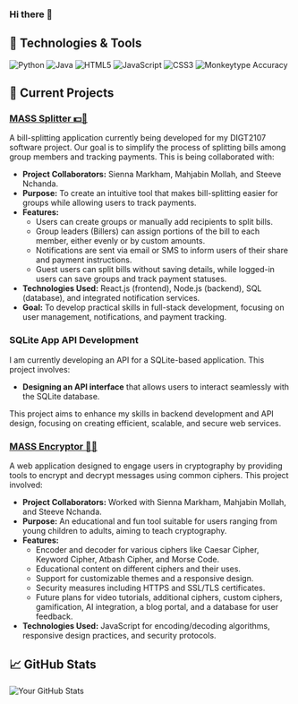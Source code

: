 ### Hi there 👋

## 🔧 Technologies & Tools
![Python](https://img.shields.io/badge/Code-Python-blue)
![Java](https://img.shields.io/badge/Code-Java-brightgreen)
![HTML5](https://img.shields.io/badge/Code-HTML5-orange)
![JavaScript](https://img.shields.io/badge/Code-JavaScript-yellow)
![CSS3](https://img.shields.io/badge/Code-CSS3-blueviolet)
![Monkeytype Accuracy](https://img.shields.io/badge/Accuracy-98%25-yellow)

## 🚧 Current Projects

### [MASS Splitter 💵🔄](https://mass-splitter.vercel.app/)
A bill-splitting application currently being developed for my DIGT2107 software project. Our goal is to simplify the process of splitting bills among group members and tracking payments. This is being collaborated with:
- **Project Collaborators:** Sienna Markham, Mahjabin Mollah, and Steeve Nchanda.
- **Purpose:** To create an intuitive tool that makes bill-splitting easier for groups while allowing users to track payments.
- **Features:**
  - Users can create groups or manually add recipients to split bills.
  - Group leaders (Billers) can assign portions of the bill to each member, either evenly or by custom amounts.
  - Notifications are sent via email or SMS to inform users of their share and payment instructions.
  - Guest users can split bills without saving details, while logged-in users can save groups and track payment statuses.
- **Technologies Used:** React.js (frontend), Node.js (backend), SQL (database), and integrated notification services.
- **Goal:** To develop practical skills in full-stack development, focusing on user management, notifications, and payment tracking.

  
### SQLite App API Development
I am currently developing an API for a SQLite-based application. This project involves:
- **Designing an API interface** that allows users to interact seamlessly with the SQLite database.

This project aims to enhance my skills in backend development and API design, focusing on creating efficient, scalable, and secure web services.

### [MASS Encryptor 🚀🔐](https://mass-encryptor.vercel.app/)
A web application designed to engage users in cryptography by providing tools to encrypt and decrypt messages using common ciphers. This project involved:
- **Project Collaborators:** Worked with Sienna Markham, Mahjabin Mollah, and Steeve Nchanda.
- **Purpose:** An educational and fun tool suitable for users ranging from young children to adults, aiming to teach cryptography.
- **Features:**
  - Encoder and decoder for various ciphers like Caesar Cipher, Keyword Cipher, Atbash Cipher, and Morse Code.
  - Educational content on different ciphers and their uses.
  - Support for customizable themes and a responsive design.
  - Security measures including HTTPS and SSL/TLS certificates.
  - Future plans for video tutorials, additional ciphers, custom ciphers, gamification, AI integration, a blog portal, and a database for user feedback.
- **Technologies Used:** JavaScript for encoding/decoding algorithms, responsive design practices, and security protocols.

## 📈 GitHub Stats
![Your GitHub Stats](https://github-readme-stats.vercel.app/api?username=kxrai&show_icons=true&theme=tokyonight)

<!--
**kxrai/kxrai** is a ✨ _special_ ✨ repository because its `README.md` (this file) appears on your GitHub profile.

Here are some ideas to get you started:

- 🔭 I’m currently working on ...
- 🌱 I’m currently learning ...
- 👯 I’m looking to collaborate on ...
- 🤔 I’m looking for help with ...
- 💬 Ask me about ...
- 📫 How to reach me: ...
- 😄 Pronouns: ...
- ⚡ Fun fact: ...
-->
